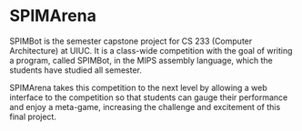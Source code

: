# SPIMArena

SPIMBot is the semester capstone project for CS 233 (Computer Architecture) at UIUC. It is a class-wide 
competition with the goal of writing a program, called SPIMBot, in the MIPS assembly language, which
the students have studied all semester.

SPIMArena takes this competition to the next level by allowing a web interface to the competition so that
students can gauge their performance and enjoy a meta-game, increasing the challenge and excitement of
this final project.
